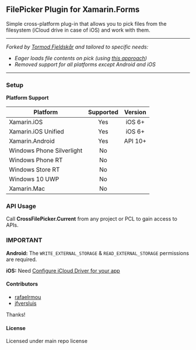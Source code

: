## FilePicker Plugin for Xamarin.Forms

Simple cross-platform plug-in that allows you to pick files from the filesystem (iCloud drive in case of iOS) and work with them.

--------

*Forked by [Tormod Fjeldskår](https://github.com/tormodfj) and tailored to specific needs:*
* *Eager loads file contents on pick (using [this approach](https://github.com/Studyxnet/FilePicker-Plugin-for-Xamarin-and-Windows/issues/30))*
* *Removed support for all platforms except Android and iOS*

--------

### Setup

**Platform Support**

|Platform|Supported|Version|
| ------------------- | :-----------: | :------------------: |
|Xamarin.iOS|Yes|iOS 6+|
|Xamarin.iOS Unified|Yes|iOS 6+|
|Xamarin.Android|Yes|API 10+|
|Windows Phone Silverlight|No||
|Windows Phone RT|No||
|Windows Store RT|No||
|Windows 10 UWP|No||
|Xamarin.Mac|No||

### API Usage

Call **CrossFilePicker.Current** from any project or PCL to gain access to APIs.

### **IMPORTANT**
**Android:**
The `WRITE_EXTERNAL_STORAGE` & `READ_EXTERNAL_STORAGE` permissions are required.

**iOS:** 
Need [Configure iCloud Driver for your app](https://developer.xamarin.com/guides/ios/platform_features/intro_to_cloudkit)

#### Contributors
* [rafaelrmou](https://github.com/rafaelrmou)
* [jfversluis](https://github.com/jfversluis)
 
Thanks!

#### License
Licensed under main repo license
